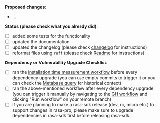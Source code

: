 **Proposed changes**:
- ...

**Status (please check what you already did)**:
- [ ] added some tests for the functionality
- [ ] updated the documentation
- [ ] updated the changelog (please check [changelog](https://github.com/RasaHQ/rasa-private/tree/main/changelog) for instructions)
- [ ] reformat files using `ruff` (please check [Readme](https://github.com/RasaHQ/rasa-private#code-style) for instructions)

**Dependency or Vulnerability Upgrade Checklist**:
- [ ] ran the [installation time measurement workflow](https://github.com/RasaHQ/rasa-private/blob/main/.github/workflows/run-performance-checks-on-main.yml) before every dependency upgrade (you can use empty commits to trigger it or you can check the [Metabase query](https://rasa.metabaseapp.com/question/1245-rasa-pro-installation-time-with-pip) for historical context)
- [ ] ran the above-mentioned workflow after every dependency upgrade (you can trigger it manually by navigating to the [GH workflow](https://github.com/RasaHQ/rasa-private/actions/workflows/run-performance-checks-on-main.yml) and clicking "Run workflow" on your remote branch)
- [ ] if you are planning to make a rasa-sdk release (dev, rc, micro etc.) to support changes in rasa-pro, please make sure to upgrade dependencies in rasa-sdk first before releasing rasa-sdk.

